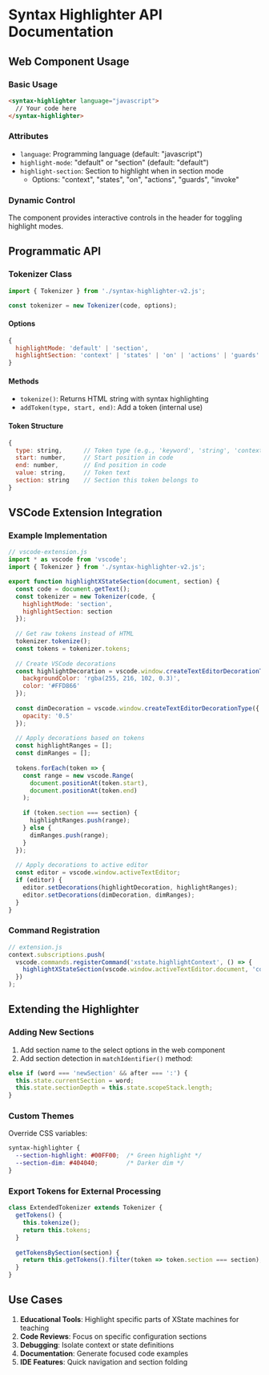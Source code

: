 # Syntax Highlighter API Documentation

## Web Component Usage

### Basic Usage
```html
<syntax-highlighter language="javascript">
  // Your code here
</syntax-highlighter>
```

### Attributes
- `language`: Programming language (default: "javascript")
- `highlight-mode`: "default" or "section" (default: "default")
- `highlight-section`: Section to highlight when in section mode
  - Options: "context", "states", "on", "actions", "guards", "invoke"

### Dynamic Control
The component provides interactive controls in the header for toggling highlight modes.

## Programmatic API

### Tokenizer Class

```javascript
import { Tokenizer } from './syntax-highlighter-v2.js';

const tokenizer = new Tokenizer(code, options);
```

#### Options
```javascript
{
  highlightMode: 'default' | 'section',
  highlightSection: 'context' | 'states' | 'on' | 'actions' | 'guards' | 'invoke'
}
```

#### Methods
- `tokenize()`: Returns HTML string with syntax highlighting
- `addToken(type, start, end)`: Add a token (internal use)

#### Token Structure
```javascript
{
  type: string,      // Token type (e.g., 'keyword', 'string', 'contextProperty')
  start: number,     // Start position in code
  end: number,       // End position in code
  value: string,     // Token text
  section: string    // Section this token belongs to
}
```

## VSCode Extension Integration

### Example Implementation
```javascript
// vscode-extension.js
import * as vscode from 'vscode';
import { Tokenizer } from './syntax-highlighter-v2.js';

export function highlightXStateSection(document, section) {
  const code = document.getText();
  const tokenizer = new Tokenizer(code, {
    highlightMode: 'section',
    highlightSection: section
  });
  
  // Get raw tokens instead of HTML
  tokenizer.tokenize();
  const tokens = tokenizer.tokens;
  
  // Create VSCode decorations
  const highlightDecoration = vscode.window.createTextEditorDecorationType({
    backgroundColor: 'rgba(255, 216, 102, 0.3)',
    color: '#FFD866'
  });
  
  const dimDecoration = vscode.window.createTextEditorDecorationType({
    opacity: '0.5'
  });
  
  // Apply decorations based on tokens
  const highlightRanges = [];
  const dimRanges = [];
  
  tokens.forEach(token => {
    const range = new vscode.Range(
      document.positionAt(token.start),
      document.positionAt(token.end)
    );
    
    if (token.section === section) {
      highlightRanges.push(range);
    } else {
      dimRanges.push(range);
    }
  });
  
  // Apply decorations to active editor
  const editor = vscode.window.activeTextEditor;
  if (editor) {
    editor.setDecorations(highlightDecoration, highlightRanges);
    editor.setDecorations(dimDecoration, dimRanges);
  }
}
```

### Command Registration
```javascript
// extension.js
context.subscriptions.push(
  vscode.commands.registerCommand('xstate.highlightContext', () => {
    highlightXStateSection(vscode.window.activeTextEditor.document, 'context');
  })
);
```

## Extending the Highlighter

### Adding New Sections
1. Add section name to the select options in the web component
2. Add section detection in `matchIdentifier()` method:
```javascript
else if (word === 'newSection' && after === ':') {
  this.state.currentSection = word;
  this.state.sectionDepth = this.state.scopeStack.length;
}
```

### Custom Themes
Override CSS variables:
```css
syntax-highlighter {
  --section-highlight: #00FF00;  /* Green highlight */
  --section-dim: #404040;        /* Darker dim */
}
```

### Export Tokens for External Processing
```javascript
class ExtendedTokenizer extends Tokenizer {
  getTokens() {
    this.tokenize();
    return this.tokens;
  }
  
  getTokensBySection(section) {
    return this.getTokens().filter(token => token.section === section);
  }
}
```

## Use Cases

1. **Educational Tools**: Highlight specific parts of XState machines for teaching
2. **Code Reviews**: Focus on specific configuration sections
3. **Debugging**: Isolate context or state definitions
4. **Documentation**: Generate focused code examples
5. **IDE Features**: Quick navigation and section folding
